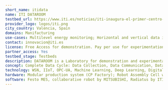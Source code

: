```yaml
---
short_name: itidata
name: ITI DATAROOM
testbed_url: https://www.iti.es/noticias/iti-inaugura-el-primer-centro-demostrador-del-pais-especializado-en-datos-para-la-industria-4-0/
provider_logo: logos/iti.png
city_country: Valencia, Spain
domains: Manifacturing
use-cases: Multilevel energy monitoring; Horizontal and vertical data integration; big data analytics; 3D quality control; Digital twining; VR logistics laboratory; AR in warehouse management
contact: innovacion@iti.es
license: Free Access for demonstration. Pay per use for experimentation
partner_access: Yes
testbed_stage: Testbeds
description: DATAROOM is a Laboratory for demonstration and experimentation with Data for Industry 4.0, consisting of flexible manufacturing cells, robotics, automated warehouses, quality control. DATAROOM is the result of integrating all the results ITI is generating around industry 4.0 in one site. Its mission is to help companies to understand how to collect, manage and exploit Data in a production plant, and which tools and applications are available for it.
concept: Complete Data Cycle: Data Collection, Data Communication, Data Integration and Storage, Data Analysis, Data Simulation. Applications in predictive maintenance, anomaly detection, energy efficiency.
technology: WSN, IIoT, OPC-UA, Machine Learning, Deep Learning, Digital Twin, Big Data, Cloud Computing, Artificial Intelligence, Edge Computing, VR/AR.
hardware: Modular production system (CP Factory); Robot Assembly Cell with Mitsubishi RV-4FL, Industrial Inspection cell (Zero Gravity 3D); AGV (Robotino); AR glasses
software: Festo MES, collaborative robot by MITSUBISHI, Radiatus by ITI https://radiatus.iti.es/, Data Hub by ITI https://datahub.iti.upv.es/, Deploids https://www.deploids.com/ by ITI; Zerogravity3D https://www.zerogravity3d.com/en/ by IT; IIoT protocols, e.g., Profinet, OPC UA, MQTT, etc; Kafka; multiple file formats, etc.
---
```


